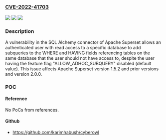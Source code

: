 ### [CVE-2022-41703](https://cve.mitre.org/cgi-bin/cvename.cgi?name=CVE-2022-41703)
![](https://img.shields.io/static/v1?label=Product&message=Apache%20Superset&color=blue)
![](https://img.shields.io/static/v1?label=Version&message=n%2Fa&color=blue)
![](https://img.shields.io/static/v1?label=Vulnerability&message=SQL%20injection%20in%20certain%20query%20object%20fields&color=brighgreen)

### Description

A vulnerability in the SQL Alchemy connector of Apache Superset allows an authenticated user with read access to a specific database to add subqueries to the WHERE and HAVING fields referencing tables on the same database that the user should not have access to, despite the user having the feature flag "ALLOW_ADHOC_SUBQUERY" disabled (default value). This issue affects Apache Superset version 1.5.2 and prior versions and version 2.0.0.

### POC

#### Reference
No PoCs from references.

#### Github
- https://github.com/karimhabush/cyberowl

